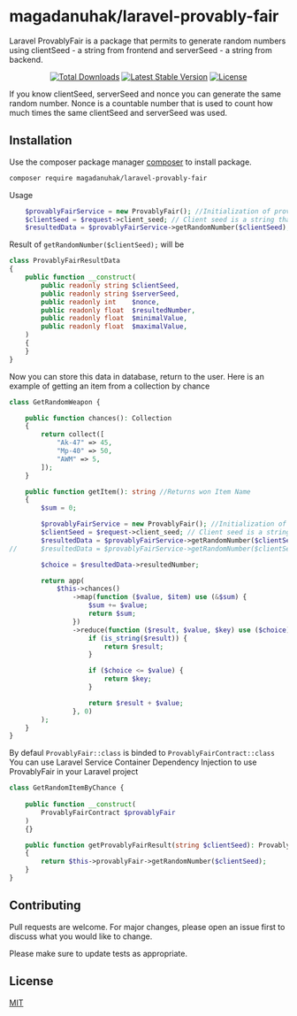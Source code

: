 # magadanuhak/laravel-provably-fair

Laravel ProvablyFair is a package that permits to generate random numbers using clientSeed - a string from frontend and serverSeed - a string from backend.

<p align="center">
<a href="https://packagist.org/packages/magadanuhak/laravel-provably-fair"><img src="https://img.shields.io/packagist/dt/magadanuhak/laravel-provably-fair" alt="Total Downloads"></a>
<a href="https://packagist.org/packages/magadanuhak/laravel-provably-fair"><img src="https://img.shields.io/packagist/v/magadanuhak/laravel-provably-fair" alt="Latest Stable Version"></a>
<a href="https://packagist.org/packages/magadanuhak/laravel-provably-fair"><img src="https://img.shields.io/packagist/l/magadanuhak/laravel-provably-fair" alt="License"></a>
</p>


If you know clientSeed, serverSeed and nonce you can generate the same random number.
Nonce is a countable number that is used to count how much times the same clientSeed and serverSeed was used.

## Installation

Use the composer package manager [composer](https://getcomposer.org/download/) to install package.

```bash
composer require magadanuhak/laravel-provably-fair
```

Usage
```php 
    $provablyFairService = new ProvablyFair(); //Initialization of provably fair
    $clientSeed = $request->client_seed; // Client seed is a string that you should get from frontend
    $resultedData = $provablyFairService->getRandomNumber($clientSeed); // This method will return an object ProvablyFairResultData
```
Result of `getRandomNumber($clientSeed);` will be 
```php
class ProvablyFairResultData
{
    public function __construct(
        public readonly string $clientSeed,
        public readonly string $serverSeed,
        public readonly int    $nonce,
        public readonly float  $resultedNumber,
        public readonly float  $minimalValue,
        public readonly float  $maximalValue,
    )
    {
    }
}
```
Now you can store this data in database, return to the user.
Here is an example of getting an item from a collection by chance
```php
class GetRandomWeapon {

    public function chances(): Collection
    {
        return collect([
            "Ak-47" => 45,
            "Mp-40" => 50,
            "AWM" => 5,
        ]);
    } 

    public function getItem(): string //Returns won Item Name 
    {
        $sum = 0;

        $provablyFairService = new ProvablyFair(); //Initialization of provably fair
        $clientSeed = $request->client_seed; // Client seed is a string that you should get from frontend
        $resultedData = $provablyFairService->getRandomNumber($clientSeed);  // This method will return an object ProvablyFairResultData
//      $resultedData = $provablyFairService->getRandomNumber($clientSeed, $serverSeed, $nonce);  // $serverSeed, $nonce are optionally This method will return an object ProvablyFairResultData

        $choice = $resultedData->resultedNumber;

        return app(
            $this->chances()
                ->map(function ($value, $item) use (&$sum) {
                    $sum += $value;
                    return $sum;
                })
                ->reduce(function ($result, $value, $key) use ($choice) {
                    if (is_string($result)) {
                        return $result;
                    }

                    if ($choice <= $value) {
                        return $key;
                    }

                    return $result + $value;
                }, 0)
        );
    }
}
```

By defaul `ProvablyFair::class` is binded to `ProvablyFairContract::class`
You can use Laravel Service Container Dependency Injection to use ProvablyFair in your Laravel project
```php
class GetRandomItemByChance {
    
    public function __construct(
        ProvablyFairContract $provablyFair
    )
    {}

    public function getProvablyFairResult(string $clientSeed): ProvablyFairResultData
    {
        return $this->provablyFair->getRandomNumber($clientSeed);
    }
}
```

## Contributing

Pull requests are welcome. For major changes, please open an issue first
to discuss what you would like to change.

Please make sure to update tests as appropriate.

## License

[MIT](https://choosealicense.com/licenses/mit/)





